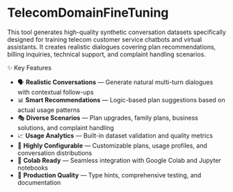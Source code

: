 # TelecomDomainFineTuning
This tool generates high-quality synthetic conversation datasets specifically designed for training telecom customer service chatbots and virtual assistants. It creates realistic dialogues covering plan recommendations, billing inquiries, technical support, and complaint handling scenarios.

✨ Key Features

- 🗣️ **Realistic Conversations** — Generate natural multi-turn dialogues with contextual follow-ups  
- 📊 **Smart Recommendations** — Logic-based plan suggestions based on actual usage patterns  
- 🎭 **Diverse Scenarios** — Plan upgrades, family plans, business solutions, and complaint handling  
- 📈 **Usage Analytics** — Built-in dataset validation and quality metrics  
- 🔧 **Highly Configurable** — Customizable plans, usage profiles, and conversation distributions  
- 📱 **Colab Ready** — Seamless integration with Google Colab and Jupyter notebooks  
- 🎯 **Production Quality** — Type hints, comprehensive testing, and documentation  

